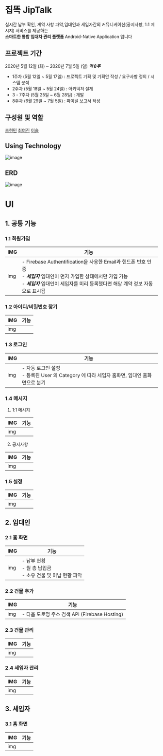 # 집똑 JipTalk 
실시간 납부 확인, 계약 사항 파악,임대인과 세입자간의 커뮤니케이션(공지사항, 1:1 메시지) 서비스를 제공하는<br>
**스마트한 통합 임대차 관리 플랫폼** Android-Native Application 입니다

## 프로젝트 기간
2020년 5월 12일 (화)  ~ 2020년 7월 5일 (일) ***약 8주***

- 1주차 (5월 12일 ~ 5월 17일) : 프로젝트 기획 및 기획안 작성 / 요구사항 정의 / 시스템 분석
- 2주차 (5월 18일 ~ 5월 24일) : 아키텍처 설계
- 3 -  7주차 (5월 25일 ~ 6월 28일) : 개발
- 8주차 (6월 29일 ~ 7월 5일) : 파이널 보고서 작성

## 구성원 및 역할
[조현민](https://github.com/JHM9191)
[최여진](https://github.com/yeojini)
[이슬](https://github.com/QuartzzBlue)

## Using Technology 
![image](https://user-images.githubusercontent.com/58680458/86533100-9d20ba00-bf09-11ea-8199-4601c3727462.png)

## ERD
![image](https://user-images.githubusercontent.com/58680458/86531210-4364c380-befa-11ea-9aa4-21f377ffd9ef.png)

# UI

## 1. 공통 기능

### 1.1 회원가입

|IMG|기능|
|-----|-----|
|img|- Firebase Authentification을 사용한 Email과 핸드폰 번호 인증 <br>- ***세입자*** 임대인이 먼저 가입한 상태에서만 가입 가능 <br>- ***세입자*** 임대인이 세입자를 미리 등록했다면 해당 계약 정보 자동으로 표시됨 |


### 1.2 아이디/비밀번호 찾기

|IMG|기능|
|-----|-----|
|img||

### 1.3 로그인

|IMG|기능|
|-----|-----|
|img|- 자동 로그인 설정<br>- 등록된 User 의 Category 에 따라 세입자 홈화면,  임대인 홈화면으로 분기|

### 1.4 메시지

1. 1:1 메시지

|IMG|기능|
|-----|-----|
|img||

2. 공지사항

|IMG|기능|
|-----|-----|
|img||

### 1.5 설정

|IMG|기능|
|-----|-----|
|img||

## 2. 임대인

### 2.1 홈 화면

|IMG|기능|
|-----|-----|
|img|- 납부 현황<br>- 월 총 납입금<br>- 소유 건물 및 미납 현황 파악|

### 2.2 건물 추가

|IMG|기능|
|-----|-----|
|img|- 다음 도로명 주소 검색 API (Firebase Hosting)|

### 2.3 건물 관리

|IMG|기능|
|-----|-----|
|img||

### 2.4 세입자 관리

|IMG|기능|
|-----|-----|
|img||

## 3. 세입자
### 3.1 홈 화면

|IMG|기능|
|-----|-----|
|img||
